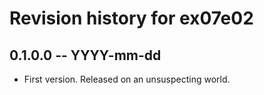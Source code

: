 # Revision history for ex07e02

## 0.1.0.0 -- YYYY-mm-dd

* First version. Released on an unsuspecting world.
